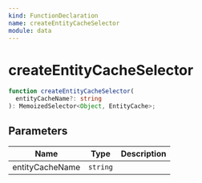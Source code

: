 ```yaml
---
kind: FunctionDeclaration
name: createEntityCacheSelector
module: data
---
```


# createEntityCacheSelector

```ts
function createEntityCacheSelector(
  entityCacheName?: string
): MemoizedSelector<Object, EntityCache>;
```

## Parameters

| Name            | Type     | Description |
| --------------- | -------- | ----------- |
| entityCacheName | `string` |             |
